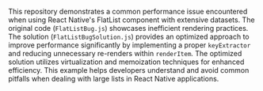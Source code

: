 This repository demonstrates a common performance issue encountered when using React Native's FlatList component with extensive datasets.  The original code (`FlatListBug.js`) showcases inefficient rendering practices. The solution (`FlatListBugSolution.js`) provides an optimized approach to improve performance significantly by implementing a proper `keyExtractor` and reducing unnecessary re-renders within `renderItem`. The optimized solution utilizes virtualization and memoization techniques for enhanced efficiency.  This example helps developers understand and avoid common pitfalls when dealing with large lists in React Native applications.